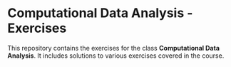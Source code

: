 # Computational Data Analysis - Exercises

This repository contains the exercises for the class **Computational Data Analysis**. It includes solutions to various exercises covered in the course.
